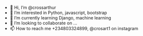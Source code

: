 - 👋 Hi, I’m @crossarthur
- 👀 I’m interested in Python, javascript, bootstrap
- 🌱 I’m currently learning Django, machine learning
- 💞️ I’m looking to collaborate on ...
- 📫 How to reach me +234803324899, @crosart1 on instagram

<!---
crossarthur/crossarthur is a ✨ special ✨ repository because its `README.md` (this file) appears on your GitHub profile.
You can click the Preview link to take a look at your changes.
--->

